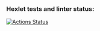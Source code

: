 ### Hexlet tests and linter status:
[![Actions Status](https://github.com/PerejilTriste/frontend-project-44/workflows/hexlet-check/badge.svg)](https://github.com/PerejilTriste/frontend-project-44/actions)